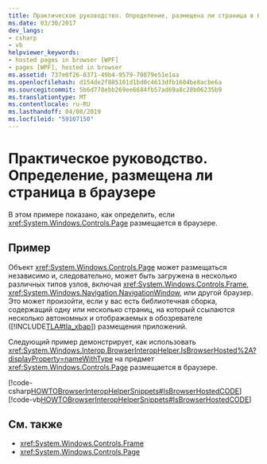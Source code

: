 ```yaml
---
title: Практическое руководство. Определение, размещена ли страница в браузере
ms.date: 03/30/2017
dev_langs:
- csharp
- vb
helpviewer_keywords:
- hosted pages in browser [WPF]
- pages [WPF], hosted in browser
ms.assetid: 737e0f26-8371-49b4-9579-70879e51e1aa
ms.openlocfilehash: d154de2f885101d1bd0c4613dfb1604be8acbe6a
ms.sourcegitcommit: 5b6d778ebb269ee6684fb57ad69a8c28b06235b9
ms.translationtype: MT
ms.contentlocale: ru-RU
ms.lasthandoff: 04/08/2019
ms.locfileid: "59107150"
---
```

# <a name="how-to-determine-if-a-page-is-browser-hosted"></a>Практическое руководство. Определение, размещена ли страница в браузере
В этом примере показано, как определить, если <xref:System.Windows.Controls.Page> размещается в браузере.  
  
## <a name="example"></a>Пример  
 Объект <xref:System.Windows.Controls.Page> может размещаться независимо и, следовательно, может быть загружена в несколько различных типов узлов, включая <xref:System.Windows.Controls.Frame>, <xref:System.Windows.Navigation.NavigationWindow>, или другой браузер. Это может произойти, если у вас есть библиотечная сборка, содержащий одну или несколько страниц, на который ссылаются несколько автономных и отображаемых в обозревателе ([!INCLUDE[TLA#tla_xbap](../../../../includes/tlasharptla-xbap-md.md)]) размещения приложений.  
  
 Следующий пример демонстрирует, как использовать <xref:System.Windows.Interop.BrowserInteropHelper.IsBrowserHosted%2A?displayProperty=nameWithType> на предмет <xref:System.Windows.Controls.Page> размещается в браузере.  
  
 [!code-csharp[HOWTOBrowserInteropHelperSnippets#IsBrowserHostedCODE](~/samples/snippets/csharp/VS_Snippets_Wpf/HOWTOBrowserInteropHelperSnippets/CSharp/Page1.xaml.cs#isbrowserhostedcode)]
 [!code-vb[HOWTOBrowserInteropHelperSnippets#IsBrowserHostedCODE](~/samples/snippets/visualbasic/VS_Snippets_Wpf/HOWTOBrowserInteropHelperSnippets/visualbasic/page1.xaml.vb#isbrowserhostedcode)]  
  
## <a name="see-also"></a>См. также

- <xref:System.Windows.Controls.Frame>
- <xref:System.Windows.Controls.Page>
